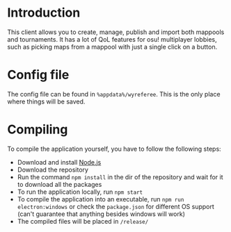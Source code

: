 # Introduction
This client allows you to create, manage, publish and import both mappools and tournaments. It has a lot of QoL features for osu! multiplayer lobbies, such as picking maps from a mappool with just a single click on a button. 

# Config file
The config file can be found in `%appdata%/wyreferee`. This is the only place where things will be saved.

# Compiling
To compile the application yourself, you have to follow the following steps:

- Download and install [Node.js](https://nodejs.org/en/)
- Download the repository
- Run the command `npm install` in the dir of the repository and wait for it to download all the packages
- To run the application locally, run `npm start`
- To compile the application into an executable, run `npm run electron:windows` or check the `package.json` for different OS support (can't guarantee that anything besides windows will work)
- The compiled files will be placed in `/release/`
